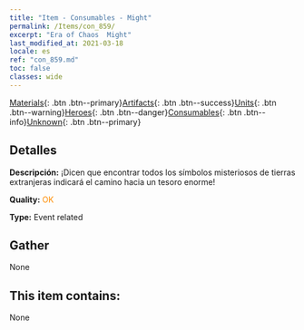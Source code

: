 ```yaml
---
title: "Item - Consumables - Might"
permalink: /Items/con_859/
excerpt: "Era of Chaos  Might"
last_modified_at: 2021-03-18
locale: es
ref: "con_859.md"
toc: false
classes: wide
---
```

 [Materials](/es/Items/){: .btn .btn--primary}[Artifacts](/es/Items/Artifacts/){: .btn .btn--success}[Units](/es/Items/Units/){: .btn .btn--warning}[Heroes](/es/Items/Heroes/){: .btn .btn--danger}[Consumables](/es/Items/Consumables/){: .btn .btn--info}[Unknown](/es/Items/Unknown/){: .btn .btn--primary}

## Detalles
 **Descripción:** ¡Dicen que encontrar todos los símbolos misteriosos de tierras extranjeras indicará el camino hacia un tesoro enorme!

 **Quality:** <span style="color: #FF8C00">OK</span>

 **Type:** Event related

## Gather

  None

## This item contains:

  None

